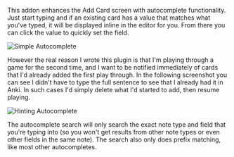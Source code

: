 This addon enhances the Add Card screen with autocomplete functionality. Just start typing and if an existing card has a value that matches what you've typed, it will be displayed inline in the editor for you. From there you can click the value to quickly set the field.

![Simple Autocomplete](http://sartak.org/misc/anki/autocomplete-simple.png)

However the real reason I wrote this plugin is that I'm playing through a game for the second time, and I want to be notified immediately of cards that I'd already added the first play through. In the following screenshot you can see I didn't have to type the full sentence to see that I already had it in Anki. In such cases I'd simply delete what I'd started to add, then resume playing.

![Hinting Autocomplete](http://sartak.org/misc/anki/autocomplete-hint.png)

The autocomplete search will only search the exact note type and field that you're typing into (so you won't get results from other note types or even other fields in the same note). The search also only does prefix matching, like most other autocompletes.
